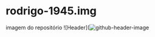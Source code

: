 # rodrigo-1945.img
imagem do repositório
![Header](![github-header-image](https://user-images.githubusercontent.com/100863769/173135697-79a97dc3-75d6-400e-ac05-4d2b5956ce45.png)
